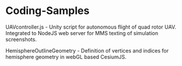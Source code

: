 # Coding-Samples

UAVcontroller.js - Unity script for autonomous flight of quad rotor UAV. Integrated to NodeJS web server for MMS texting of simulation screenshots.

HemisphereOutlineGeometry - Definition of vertices and indices for hemisphere geometry in webGL based CesiumJS.
